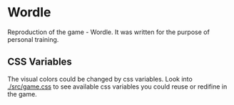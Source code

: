 # Wordle
Reproduction of the game - Wordle. It was written for the purpose of personal training.

## CSS Variables
The visual colors could be changed by css variables. Look into [./src/game.css](./src/game.css) to see available css variables you could reuse or redifine in the game.
